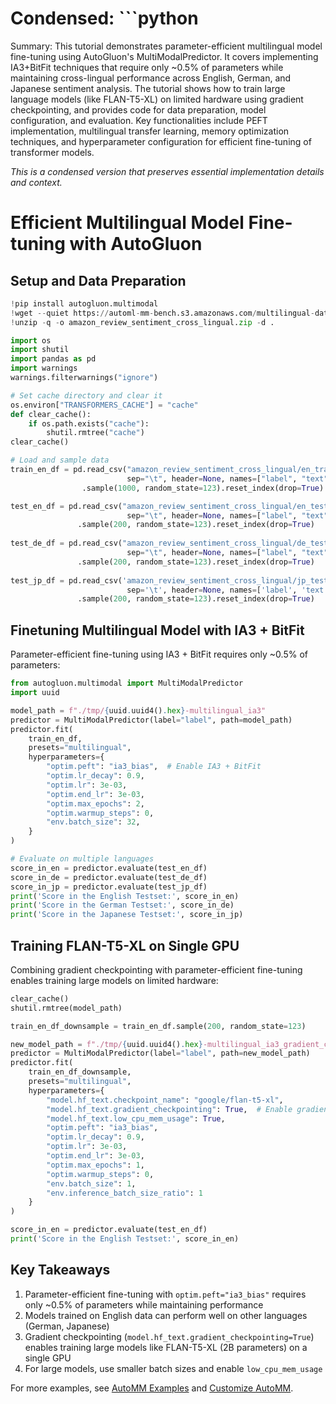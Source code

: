 # Condensed: ```python

Summary: This tutorial demonstrates parameter-efficient multilingual model fine-tuning using AutoGluon's MultiModalPredictor. It covers implementing IA3+BitFit techniques that require only ~0.5% of parameters while maintaining cross-lingual performance across English, German, and Japanese sentiment analysis. The tutorial shows how to train large language models (like FLAN-T5-XL) on limited hardware using gradient checkpointing, and provides code for data preparation, model configuration, and evaluation. Key functionalities include PEFT implementation, multilingual transfer learning, memory optimization techniques, and hyperparameter configuration for efficient fine-tuning of transformer models.

*This is a condensed version that preserves essential implementation details and context.*

# Efficient Multilingual Model Fine-tuning with AutoGluon

## Setup and Data Preparation

```python
!pip install autogluon.multimodal
!wget --quiet https://automl-mm-bench.s3.amazonaws.com/multilingual-datasets/amazon_review_sentiment_cross_lingual.zip
!unzip -q -o amazon_review_sentiment_cross_lingual.zip -d .

import os
import shutil
import pandas as pd
import warnings
warnings.filterwarnings("ignore")

# Set cache directory and clear it
os.environ["TRANSFORMERS_CACHE"] = "cache"
def clear_cache():
    if os.path.exists("cache"):
        shutil.rmtree("cache")
clear_cache()

# Load and sample data
train_en_df = pd.read_csv("amazon_review_sentiment_cross_lingual/en_train.tsv",
                          sep="\t", header=None, names=["label", "text"]) \
                .sample(1000, random_state=123).reset_index(drop=True)

test_en_df = pd.read_csv("amazon_review_sentiment_cross_lingual/en_test.tsv",
                          sep="\t", header=None, names=["label", "text"]) \
               .sample(200, random_state=123).reset_index(drop=True)
               
test_de_df = pd.read_csv("amazon_review_sentiment_cross_lingual/de_test.tsv",
                          sep="\t", header=None, names=["label", "text"]) \
               .sample(200, random_state=123).reset_index(drop=True)
               
test_jp_df = pd.read_csv('amazon_review_sentiment_cross_lingual/jp_test.tsv',
                          sep='\t', header=None, names=['label', 'text']) \
               .sample(200, random_state=123).reset_index(drop=True)
```

## Finetuning Multilingual Model with IA3 + BitFit

Parameter-efficient fine-tuning using IA3 + BitFit requires only ~0.5% of parameters:

```python
from autogluon.multimodal import MultiModalPredictor
import uuid

model_path = f"./tmp/{uuid.uuid4().hex}-multilingual_ia3"
predictor = MultiModalPredictor(label="label", path=model_path)
predictor.fit(
    train_en_df,
    presets="multilingual",
    hyperparameters={
        "optim.peft": "ia3_bias",  # Enable IA3 + BitFit
        "optim.lr_decay": 0.9,
        "optim.lr": 3e-03,
        "optim.end_lr": 3e-03,
        "optim.max_epochs": 2,
        "optim.warmup_steps": 0,
        "env.batch_size": 32,
    }
)

# Evaluate on multiple languages
score_in_en = predictor.evaluate(test_en_df)
score_in_de = predictor.evaluate(test_de_df)
score_in_jp = predictor.evaluate(test_jp_df)
print('Score in the English Testset:', score_in_en)
print('Score in the German Testset:', score_in_de)
print('Score in the Japanese Testset:', score_in_jp)
```

## Training FLAN-T5-XL on Single GPU

Combining gradient checkpointing with parameter-efficient fine-tuning enables training large models on limited hardware:

```python
clear_cache()
shutil.rmtree(model_path)

train_en_df_downsample = train_en_df.sample(200, random_state=123)

new_model_path = f"./tmp/{uuid.uuid4().hex}-multilingual_ia3_gradient_checkpoint"
predictor = MultiModalPredictor(label="label", path=new_model_path)
predictor.fit(
    train_en_df_downsample,
    presets="multilingual",
    hyperparameters={
        "model.hf_text.checkpoint_name": "google/flan-t5-xl",
        "model.hf_text.gradient_checkpointing": True,  # Enable gradient checkpointing
        "model.hf_text.low_cpu_mem_usage": True,
        "optim.peft": "ia3_bias",
        "optim.lr_decay": 0.9,
        "optim.lr": 3e-03,
        "optim.end_lr": 3e-03,
        "optim.max_epochs": 1,
        "optim.warmup_steps": 0,
        "env.batch_size": 1,
        "env.inference_batch_size_ratio": 1
    }
)

score_in_en = predictor.evaluate(test_en_df)
print('Score in the English Testset:', score_in_en)
```

## Key Takeaways

1. Parameter-efficient fine-tuning with `optim.peft="ia3_bias"` requires only ~0.5% of parameters while maintaining performance
2. Models trained on English data can perform well on other languages (German, Japanese)
3. Gradient checkpointing (`model.hf_text.gradient_checkpointing=True`) enables training large models like FLAN-T5-XL (2B parameters) on a single GPU
4. For large models, use smaller batch sizes and enable `low_cpu_mem_usage`

For more examples, see [AutoMM Examples](https://github.com/autogluon/autogluon/tree/master/examples/automm) and [Customize AutoMM](customization.ipynb).